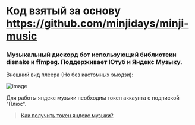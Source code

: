 # Код взятый за основу https://github.com/minjidays/minji-music
### Музыкальный дискорд бот использующий библиотеки disnake и ffmpeg. Поддерживает Ютуб и Яндекс Музыку.

Внешний вид плеера (Но без кастомных эмодзи):

![image](https://github.com/Soto4ka37/music-bot/assets/62742200/e4138a97-06f1-4963-9b88-7f3ba0f2ed63)

Для работы яндекс музыки необходим токен аккаунта с подпиской "Плюс".
> [Как получить токен яндекс музыки?](https://yandex-music.readthedocs.io/en/main/token.html)
